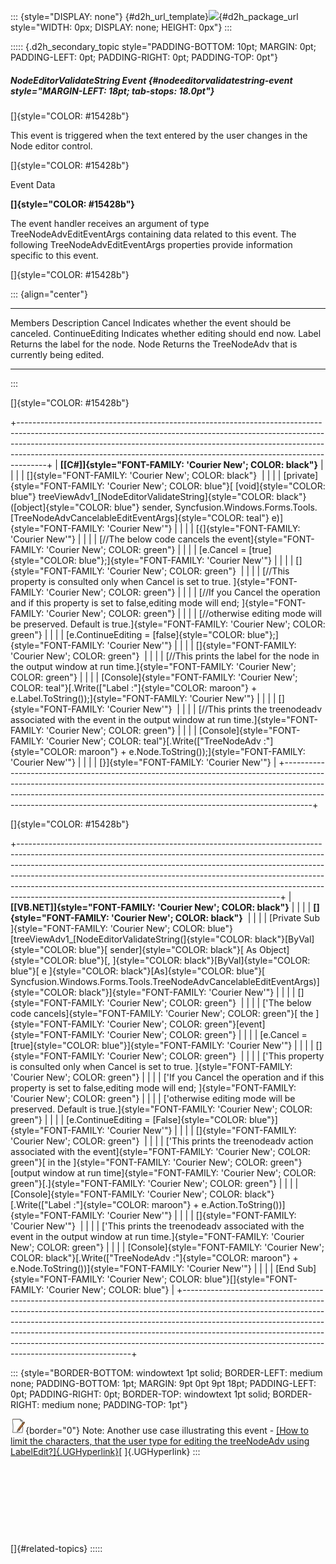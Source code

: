::: {style="DISPLAY: none"}
[](ms-xhelp:///?Id=d2h_url_template){#d2h_url_template}![](!package_url!){#d2h_package_url style="WIDTH: 0px; DISPLAY: none; HEIGHT: 0px"}
:::

::::: {.d2h_secondary_topic style="PADDING-BOTTOM: 10pt; MARGIN: 0pt; PADDING-LEFT: 0pt; PADDING-RIGHT: 0pt; PADDING-TOP: 0pt"}
##### NodeEditorValidateString Event {#nodeeditorvalidatestring-event style="MARGIN-LEFT: 18pt; tab-stops: 18.0pt"}

[]{style="COLOR: #15428b"} 

This event is triggered when the text entered by the user changes in the Node editor control.

[]{style="COLOR: #15428b"} 

Event Data

**[]{style="COLOR: #15428b"}** 

The event handler receives an argument of type TreeNodeAdvEditEventArgs containing data related to this event. The following TreeNodeAdvEditEventArgs properties provide information specific to this event.

[]{style="COLOR: #15428b"} 

::: {align="center"}
  ----------------- ---------------------------------------------------------
  Members           Description
  Cancel            Indicates whether the event should be canceled.
  ContinueEditing   Indicates whether editing should end now.
  Label             Returns the label for the node.
  Node              Returns the TreeNodeAdv that is currently being edited.
  ----------------- ---------------------------------------------------------
:::

[]{style="COLOR: #15428b"} 

+-------------------------------------------------------------------------------------------------------------------------------------------------------------------------------------------------------------------------------------------------------------------------------------------------------------------------------+
| **[\[C#\]]{style="FONT-FAMILY: 'Courier New'; COLOR: black"}**                                                                                                                                                                                                                                                                |
|                                                                                                                                                                                                                                                                                                                               |
| []{style="FONT-FAMILY: 'Courier New'; COLOR: black"}                                                                                                                                                                                                                                                                          |
|                                                                                                                                                                                                                                                                                                                               |
| [private]{style="FONT-FAMILY: 'Courier New'; COLOR: blue"}[ [void]{style="COLOR: blue"} treeViewAdv1\_[NodeEditorValidateString]{style="COLOR: black"}([object]{style="COLOR: blue"} sender, Syncfusion.Windows.Forms.Tools.[TreeNodeAdvCancelableEditEventArgs]{style="COLOR: teal"} e)]{style="FONT-FAMILY: 'Courier New'"} |
|                                                                                                                                                                                                                                                                                                                               |
| [{]{style="FONT-FAMILY: 'Courier New'"}                                                                                                                                                                                                                                                                                       |
|                                                                                                                                                                                                                                                                                                                               |
| [//The below code cancels the event]{style="FONT-FAMILY: 'Courier New'; COLOR: green"}                                                                                                                                                                                                                                        |
|                                                                                                                                                                                                                                                                                                                               |
| [e.Cancel = [true]{style="COLOR: blue"};]{style="FONT-FAMILY: 'Courier New'"}                                                                                                                                                                                                                                                 |
|                                                                                                                                                                                                                                                                                                                               |
| []{style="FONT-FAMILY: 'Courier New'; COLOR: green"}                                                                                                                                                                                                                                                                          |
|                                                                                                                                                                                                                                                                                                                               |
| [//This property is consulted only when Cancel is set to true. ]{style="FONT-FAMILY: 'Courier New'; COLOR: green"}                                                                                                                                                                                                            |
|                                                                                                                                                                                                                                                                                                                               |
| [//If you Cancel the operation and if this property is set to false,editing mode will end; ]{style="FONT-FAMILY: 'Courier New'; COLOR: green"}                                                                                                                                                                                |
|                                                                                                                                                                                                                                                                                                                               |
| [//otherwise editing mode will be preserved. Default is true.]{style="FONT-FAMILY: 'Courier New'; COLOR: green"}                                                                                                                                                                                                              |
|                                                                                                                                                                                                                                                                                                                               |
| [e.ContinueEditing = [false]{style="COLOR: blue"};]{style="FONT-FAMILY: 'Courier New'"}                                                                                                                                                                                                                                       |
|                                                                                                                                                                                                                                                                                                                               |
| []{style="FONT-FAMILY: 'Courier New'; COLOR: green"}                                                                                                                                                                                                                                                                          |
|                                                                                                                                                                                                                                                                                                                               |
| [//This prints the label for the node in the output window at run time.]{style="FONT-FAMILY: 'Courier New'; COLOR: green"}                                                                                                                                                                                                    |
|                                                                                                                                                                                                                                                                                                                               |
| [Console]{style="FONT-FAMILY: 'Courier New'; COLOR: teal"}[.Write([\"Label :\"]{style="COLOR: maroon"} + e.Label.ToString());]{style="FONT-FAMILY: 'Courier New'"}                                                                                                                                                            |
|                                                                                                                                                                                                                                                                                                                               |
| []{style="FONT-FAMILY: 'Courier New'"}                                                                                                                                                                                                                                                                                        |
|                                                                                                                                                                                                                                                                                                                               |
| [//This prints the treenodeadv associated with the event in the output window at run time.]{style="FONT-FAMILY: 'Courier New'; COLOR: green"}                                                                                                                                                                                 |
|                                                                                                                                                                                                                                                                                                                               |
| [Console]{style="FONT-FAMILY: 'Courier New'; COLOR: teal"}[.Write([\"TreeNodeAdv :\"]{style="COLOR: maroon"} + e.Node.ToString());]{style="FONT-FAMILY: 'Courier New'"}                                                                                                                                                       |
|                                                                                                                                                                                                                                                                                                                               |
| [}]{style="FONT-FAMILY: 'Courier New'"}                                                                                                                                                                                                                                                                                       |
+-------------------------------------------------------------------------------------------------------------------------------------------------------------------------------------------------------------------------------------------------------------------------------------------------------------------------------+

[]{style="COLOR: #15428b"} 

+-----------------------------------------------------------------------------------------------------------------------------------------------------------------------------------------------------------------------------------------------------------------------------------------------------------------------------------------------------------------------------------------------------------------------------------------------------------------------+
| **[\[VB.NET\]]{style="FONT-FAMILY: 'Courier New'; COLOR: black"}**                                                                                                                                                                                                                                                                                                                                                                                                    |
|                                                                                                                                                                                                                                                                                                                                                                                                                                                                       |
| **[]{style="FONT-FAMILY: 'Courier New'; COLOR: black"}**                                                                                                                                                                                                                                                                                                                                                                                                              |
|                                                                                                                                                                                                                                                                                                                                                                                                                                                                       |
| [Private Sub ]{style="FONT-FAMILY: 'Courier New'; COLOR: blue"}[treeViewAdv1\_[NodeEditorValidateString(]{style="COLOR: black"}[ByVal]{style="COLOR: blue"}[ sender]{style="COLOR: black"}[ As Object]{style="COLOR: blue"}[, ]{style="COLOR: black"}[ByVal]{style="COLOR: blue"}[ e ]{style="COLOR: black"}[As]{style="COLOR: blue"}[ Syncfusion.Windows.Forms.Tools.TreeNodeAdvCancelableEditEventArgs)]{style="COLOR: black"}]{style="FONT-FAMILY: 'Courier New'"} |
|                                                                                                                                                                                                                                                                                                                                                                                                                                                                       |
| []{style="FONT-FAMILY: 'Courier New'; COLOR: green"}                                                                                                                                                                                                                                                                                                                                                                                                                  |
|                                                                                                                                                                                                                                                                                                                                                                                                                                                                       |
| [\'The below code cancels]{style="FONT-FAMILY: 'Courier New'; COLOR: green"}[ the ]{style="FONT-FAMILY: 'Courier New'; COLOR: green"}[event]{style="FONT-FAMILY: 'Courier New'; COLOR: green"}                                                                                                                                                                                                                                                                        |
|                                                                                                                                                                                                                                                                                                                                                                                                                                                                       |
| [e.Cancel = [true]{style="COLOR: blue"}]{style="FONT-FAMILY: 'Courier New'"}                                                                                                                                                                                                                                                                                                                                                                                          |
|                                                                                                                                                                                                                                                                                                                                                                                                                                                                       |
| []{style="FONT-FAMILY: 'Courier New'; COLOR: green"}                                                                                                                                                                                                                                                                                                                                                                                                                  |
|                                                                                                                                                                                                                                                                                                                                                                                                                                                                       |
| [\'This property is consulted only when Cancel is set to true. ]{style="FONT-FAMILY: 'Courier New'; COLOR: green"}                                                                                                                                                                                                                                                                                                                                                    |
|                                                                                                                                                                                                                                                                                                                                                                                                                                                                       |
| [\'If you Cancel the operation and if this property is set to false,editing mode will end; ]{style="FONT-FAMILY: 'Courier New'; COLOR: green"}                                                                                                                                                                                                                                                                                                                        |
|                                                                                                                                                                                                                                                                                                                                                                                                                                                                       |
| [\'otherwise editing mode will be preserved. Default is true.]{style="FONT-FAMILY: 'Courier New'; COLOR: green"}                                                                                                                                                                                                                                                                                                                                                      |
|                                                                                                                                                                                                                                                                                                                                                                                                                                                                       |
| [e.ContinueEditing = [False]{style="COLOR: blue"}]{style="FONT-FAMILY: 'Courier New'"}                                                                                                                                                                                                                                                                                                                                                                                |
|                                                                                                                                                                                                                                                                                                                                                                                                                                                                       |
| []{style="FONT-FAMILY: 'Courier New'; COLOR: green"}                                                                                                                                                                                                                                                                                                                                                                                                                  |
|                                                                                                                                                                                                                                                                                                                                                                                                                                                                       |
| [\'This prints the treenodeadv action associated with the event]{style="FONT-FAMILY: 'Courier New'; COLOR: green"}[ in the ]{style="FONT-FAMILY: 'Courier New'; COLOR: green"}[output window at run time]{style="FONT-FAMILY: 'Courier New'; COLOR: green"}[.]{style="FONT-FAMILY: 'Courier New'; COLOR: green"}                                                                                                                                                      |
|                                                                                                                                                                                                                                                                                                                                                                                                                                                                       |
| [Console]{style="FONT-FAMILY: 'Courier New'; COLOR: black"}[.Write([\"Label :\"]{style="COLOR: maroon"} + e.Action.ToString())]{style="FONT-FAMILY: 'Courier New'"}                                                                                                                                                                                                                                                                                                   |
|                                                                                                                                                                                                                                                                                                                                                                                                                                                                       |
| []{style="FONT-FAMILY: 'Courier New'"}                                                                                                                                                                                                                                                                                                                                                                                                                                |
|                                                                                                                                                                                                                                                                                                                                                                                                                                                                       |
| [\'This prints the treenodeadv associated with the event in the output window at run time.]{style="FONT-FAMILY: 'Courier New'; COLOR: green"}                                                                                                                                                                                                                                                                                                                         |
|                                                                                                                                                                                                                                                                                                                                                                                                                                                                       |
| [Console]{style="FONT-FAMILY: 'Courier New'; COLOR: black"}[.Write([\"TreeNodeAdv :\"]{style="COLOR: maroon"} + e.Node.ToString())]{style="FONT-FAMILY: 'Courier New'"}                                                                                                                                                                                                                                                                                               |
|                                                                                                                                                                                                                                                                                                                                                                                                                                                                       |
| [End Sub]{style="FONT-FAMILY: 'Courier New'; COLOR: blue"}[]{style="FONT-FAMILY: 'Courier New'; COLOR: blue"}                                                                                                                                                                                                                                                                                                                                                         |
+-----------------------------------------------------------------------------------------------------------------------------------------------------------------------------------------------------------------------------------------------------------------------------------------------------------------------------------------------------------------------------------------------------------------------------------------------------------------------+

::: {style="BORDER-BOTTOM: windowtext 1pt solid; BORDER-LEFT: medium none; PADDING-BOTTOM: 1pt; MARGIN: 9pt 0pt 9pt 18pt; PADDING-LEFT: 0pt; PADDING-RIGHT: 0pt; BORDER-TOP: windowtext 1pt solid; BORDER-RIGHT: medium none; PADDING-TOP: 1pt"}
 

![](ImagesExt/image76_1.jpg){border="0"} Note: Another use case illustrating this event - [[How to limit the characters, that the user type for editing the treeNodeAdv using LabelEdit?]{.UGHyperlink}](../../../../../../../../Documents%20and%20Settings/sylviap/Desktop/Tools%20-%20Part%202.docx#_How_to_limit)[ ]{.UGHyperlink}
:::

 

 

 

 

[]{#related-topics}
:::::
